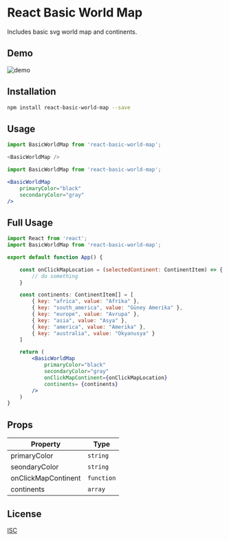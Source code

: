 # React Basic World Map

Includes basic svg world map and continents.

## Demo

![demo](https://user-images.githubusercontent.com/41209531/98580338-dbbbec00-22d0-11eb-910a-5492cd52a84c.gif)

## Installation


```bash
npm install react-basic-world-map --save
```

## Usage

```js
import BasicWorldMap from 'react-basic-world-map';

<BasicWorldMap />
```

```jsx
import BasicWorldMap from 'react-basic-world-map';

<BasicWorldMap
    primaryColor="black"
    secondaryColor="gray"
/>
```

## Full Usage

```jsx
import React from 'react';
import BasicWorldMap from 'react-basic-world-map';

export default function App() {

    const onClickMapLocation = (selectedContinent: ContinentItem) => {
        // do something
    }

    const continents: ContinentItem[] = [
        { key: "africa", value: "Afrika" },
        { key: "south_america", value: "Güney Amerika" },
        { key: "europe", value: "Avrupa" },
        { key: "asia", value: "Asya" },
        { key: "america", value: "Amerika" },
        { key: "australia", value: "Okyanusya" }
    ]

    return (
        <BasicWorldMap
            primaryColor="black"
            secondaryColor="gray"
            onClickMapContinent={onClickMapLocation}
            continents= {continents}
        />
    )
}
```

## Props

|Property                |Type                          |
|----------------|-------------------------------|
|primaryColor    |`string`            |
|seondaryColor   |`string`            |
|onClickMapContinent |`function`|
|continents |`array`|

## License
[ISC](https://opensource.org/licenses/ISC)